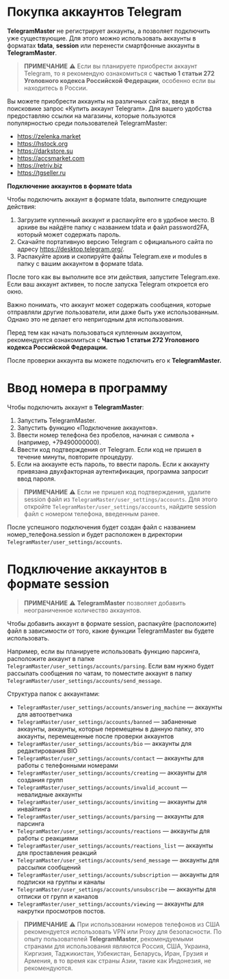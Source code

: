# Покупка аккаунтов Telegram

**TelegramMaster** не регистрирует аккаунты, а позволяет подключить уже существующие. Для этого можно использовать аккаунты в форматах **tdata**, **session** или перенести смартфонные аккаунты в **TelegramMaster**.

> **ПРИМЕЧАНИЕ**
> ⚠️ Если вы планируете приобрести аккаунт Telegram, то я рекомендую ознакомиться с **частью 1 статьи 272 Уголовного кодекса Российской Федерации**, особенно если вы находитесь в России.

Вы можете приобрести аккаунты на различных сайтах, введя в поисковике запрос «Купить аккаунт Telegram». Для вашего удобства предоставляю ссылки на магазины, которые пользуются популярностью среди пользователей TelegramMaster:

- https://zelenka.market
- https://hstock.org
- https://darkstore.su
- https://accsmarket.com
- https://retriv.biz
- https://tgseller.ru

**Подключение аккаунтов в формате tdata**

Чтобы подключить аккаунт в формате tdata, выполните следующие действия:

1. Загрузите купленный аккаунт и распакуйте его в удобное место. В архиве вы найдёте папку с названием tdata и файл password2FA, который может содержать пароль.
2. Скачайте портативную версию Telegram с официального сайта по адресу https://desktop.telegram.org/.
3. Распакуйте архив и скопируйте файлы Telegram.exe и modules в папку с вашим аккаунтом в формате tdata.

После того как вы выполните все эти действия, запустите Telegram.exe. Если ваш аккаунт активен, то после запуска Telegram откроется его окно.

Важно понимать, что аккаунт может содержать сообщения, которые отправляли другие пользователи, или даже быть уже использованным. Однако это не делает его непригодным для использования.

Перед тем как начать пользоваться купленным аккаунтом, рекомендуется ознакомиться c **Частью 1 статьи 272 Уголовного кодекса Российской Федерации.**

После проверки аккаунта вы можете подключить его к **TelegramMaster.**

# Ввод номера в программу

Чтобы подключить аккаунт в **TelegramMaster**:

1. Запустить TelegramMaster.
2. Запустить функцию «Подключение аккаунтов».
3. Ввести номер телефона без пробелов, начиная с символа + (например, +79490000000).
4. Ввести код подтверждения от Telegram. Если код не пришел в течение минуты, повторите процедуру.
5. Если на аккаунте есть пароль, то ввести пароль. Если к аккаунту привязана двухфакторная аутентификация, программа запросит ввод пароля.

> **ПРИМЕЧАНИЕ**
> ⚠️ Если не пришел код подтверждения, удалите session файл из `TelegramMaster/user_settings/accounts`. Для этого откройте `TelegramMaster/user_settings/accounts`, найдите session файл с номером телефона, введенным ранее.

После успешного подключения будет создан файл с названием номер_телефона.session и будет расположен в директории `TelegramMaster/user_settings/accounts`.

# Подключение аккаунтов в формате session

> **ПРИМЕЧАНИЕ**
> ⚠️ **TelegramMaster** позволяет добавить неограниченное количество аккаунтов.

Чтобы добавить аккаунт в формате session, распакуйте (расположите) файл в зависимости от того, какие функции TelegramMaster вы будете использовать.

Например, если вы планируете использовать функцию парсинга, расположите аккаунт в папке `TelegramMaster/user_settings/accounts/parsing`. Если вам нужно будет рассылать сообщения по чатам, то поместите аккаунт в папку `TelegramMaster/user_settings/accounts/send_message`.

Структура папок с аккаунтами:

- `TelegramMaster/user_settings/accounts/answering_machine` — аккаунты для автоответчика
- `TelegramMaster/user_settings/accounts/banned` — забаненные аккаунты, аккаунты, которые перемещены в данную папку, это аккаунты, перемещенные после проверки аккаунтов
- `TelegramMaster/user_settings/accounts/bio` — аккаунты для редактирования BIO
- `TelegramMaster/user_settings/accounts/contact` — аккаунты для работы с телефонными номерами
- `TelegramMaster/user_settings/accounts/creating` — аккаунты для создания групп
- `TelegramMaster/user_settings/accounts/invalid_account` — невалидные аккаунты
- `TelegramMaster/user_settings/accounts/inviting` — аккаунты для инвайтинга
- `TelegramMaster/user_settings/accounts/parsing` — аккаунты для парсинга
- `TelegramMaster/user_settings/accounts/reactions` — аккаунты для работы с реакциями
- `TelegramMaster/user_settings/accounts/reactions_list` — аккаунты для проставления реакций
- `TelegramMaster/user_settings/accounts/send_message` — аккаунты для рассылки сообщений
- `TelegramMaster/user_settings/accounts/subscription` — аккаунты для подписки на группы и каналы
- `TelegramMaster/user_settings/accounts/unsubscribe` — аккаунты для отписки от групп и каналов
- `TelegramMaster/user_settings/accounts/viewing` — аккаунты для накрутки просмотров постов.

> **ПРИМЕЧАНИЕ**
> ⚠️ При использовании номеров телефонов из США рекомендуется использовать VPN или Proxy для безопасности. По опыту пользователей **TelegramMaster**, рекомендуемыми странами для использования являются Россия, США, Украина, Киргизия, Таджикистан, Узбекистан, Беларусь, Иран, Грузия и Армения, в то время как страны Азии, такие как Индонезия, не рекомендуются.
